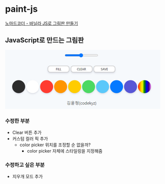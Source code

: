 # paint-js
[노마드코더 - 바닐라 JS로 그림판 만들기](https://nomadcoders.co/javascript-for-beginners-2/lobby)  

## JavaScript로 만드는 그림판
![](./img/og_img.PNG)  

### 수정한 부분
- Clear 버튼 추가
- 커스텀 컬러 픽 추가
  - color picker 위치를 조정할 순 없을까?
    - color picker 자체에 스타일링을 지정해줌

### 수정하고 싶은 부분
- 지우개 모드 추가